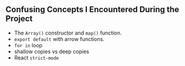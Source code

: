 ## Confusing Concepts I Encountered During the Project

- The `Array()` constructor and `map()` function.
- `export default` with arrow functions.
- `for in` loop
- shallow copies vs deep copies
- React `strict-mode`